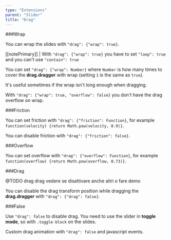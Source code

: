 ```yaml
---
type: "Extensions"
parent: "Slider"
title: "Drag"
---
```


###Wrap

You can wrap the slides with `"drag": {"wrap": true}`.

[[notePrimary]]
| With `"drag": {"wrap": true}` you have to set `"loop": true` and you can't use `"contain": true`

<demo>
  <demovanilla src="inline/demos/slider/wrap">
  </demovanilla>
</demo>

You can set `"drag": {"wrap": Number}` where `Number` is how many times to cover the **drag.dragger** with wrap (setting `1` is the same as `true`).

It's useful sometimes if the wrap isn't long enough when dragging.

<demo>
  <demovanilla src="inline/demos/slider/wrap-number">
  </demovanilla>
</demo>

With `"drag": {"wrap": true, "overflow": false}` you don't have the drag overflow on wrap.

<demo>
  <demovanilla src="inline/demos/slider/wrap-left">
  </demovanilla>
</demo>

<demo>
  <demovanilla src="inline/demos/slider/wrap-right">
  </demovanilla>
</demo>

###Friction

You can set friction with `"drag": {"friction": Function}`, for example `function(velocity) {return Math.pow(velocity, 0.9)}`.

You can disable friction with `"drag": {"friction": false}`.

<demo>
  <demovanilla src="inline/demos/slider/friction-false">
  </demovanilla>
</demo>

###Overflow

You can set overflow with `"drag": {"overflow": Function}`, for example `function(overflow) {return Math.pow(overflow, 0.73)}`.

###Drag

@TODO drag drag vedere se disattivare anche altri o fare demo

You can disable the drag transform position while dragging the **drag.dragger** with `"drag": {"drag": false}`.

<demo>
  <demovanilla src="inline/demos/slider/transform-false">
  </demovanilla>
</demo>

###False

Use `"drag": false` to disable drag. You need to use the slider in **toggle mode**, so with `.toggle-block` on the slides.

<demo>
  <demovanilla src="inline/demos/slider/toggle-css">
  </demovanilla>
</demo>

Custom drag animation with `"drag": false` and javascript events.

<demo>
  <demovanilla src="inline/demos/slider/toggle-js">
  </demovanilla>
</demo>
